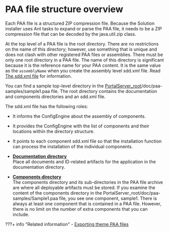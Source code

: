 # PAA file structure overview

Each PAA file is a structured ZIP compression file. Because the Solution installer uses Ant tasks to expand or parse the PAA file, it needs to be a ZIP compression file that can be decoded by the java.util.zip class.

At the top level of a PAA file is the root directory. There are no restrictions on the name of this directory; however, use something that is unique and does not clash with other registered PAA files or assemblies. There must be only one root directory in a PAA file. The name of this directory is significant because it is the reference name for your PAA content. It is the same value as the `assemblyName` when you create the assembly level sdd.xml file. Read [The sdd.xml file](../sdd.xml_file/index.md) for information.

You can find a sample top-level directory in the [PortalServer\_root](../../../../../guide_me/wpsdirstr.md)/doc/paa-samples/sample1.paa file. The root directory contains the documentation and components directories and an sdd.xml file.

The sdd.xml file has the following roles:

-   It informs the ConfigEngine about the assembly of components.
-   It provides the ConfigEngine with the list of components and their locations within the directory structure.
-   It points to each component sdd.xml file so that the installation function can process the installation of the individual components.

-   **[Documentation directory](si_paa_spec_doc.md)**  
Place all documents and ID-related artifacts for the application in the documentation directory.
-   **[Components directory](si_paa_spec_compdir.md)**  
The components directory and its sub-directories in the PAA file archive are where all deployable artifacts must be stored. If you examine the content of the components directory in the PortalServer\_root/doc/paa-samples/Sample1.paa file, you see one component, sample1. There is always at least one component that is contained in a PAA file. However, there is no limit on the number of extra components that you can include.


???+ info "Related information"
    - [Exporting theme PAA files](../../../../../build_sites/themes_skins/developing_theme/dev_op_overview/theme_paa_files/themeopt_themedev_export.md)

